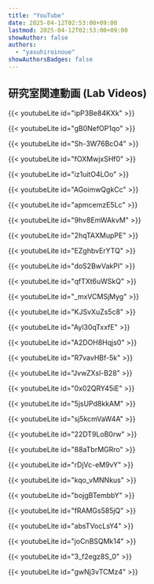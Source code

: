 ```yaml
---
title: "YouTube"
date: 2025-04-12T02:53:00+09:00
lastmod: 2025-04-12T02:53:00+09:00
showAuthor: false
authors:
  - "yasuhiroinoue"
showAuthorsBadges: false
---
```


## 研究室関連動画 (Lab Videos)

<div class="youtube-grid">
{{< youtubeLite id="ipP3Be84KXk" >}}

{{< youtubeLite id="gB0NefOP1qo" >}}

{{< youtubeLite id="Sh-3W76BcO4" >}}

{{< youtubeLite id="fOXMwjxSHf0" >}}

{{< youtubeLite id="iz1uitO4LOo" >}}

{{< youtubeLite id="AGoimwQgkCc" >}}

{{< youtubeLite id="apmcemzE5Lc" >}}

{{< youtubeLite id="9hv8EmWAkvM" >}}

{{< youtubeLite id="2hqTAXMupPE" >}}

{{< youtubeLite id="EZghbvErYTQ" >}}

{{< youtubeLite id="doS2BwVakPI" >}}

{{< youtubeLite id="qfTXt6uWSkQ" >}}

{{< youtubeLite id="_mxVCMSjMyg" >}}

{{< youtubeLite id="KJSvXuZs5c8" >}}

{{< youtubeLite id="Ayl30qTxxfE" >}}

{{< youtubeLite id="A2DOH8Hqjs0" >}}

{{< youtubeLite id="R7vavHBf-5k" >}}

{{< youtubeLite id="JvwZXsl-B28" >}}

{{< youtubeLite id="0x02QRY45iE" >}}

{{< youtubeLite id="5jsUPd8kkAM" >}}

{{< youtubeLite id="sj5kcmVaW4A" >}}

{{< youtubeLite id="22DT9LoB0rw" >}}

{{< youtubeLite id="88aTbrMGRro" >}}

{{< youtubeLite id="rDjVc-eM9vY" >}}

{{< youtubeLite id="kqo_vMNNkus" >}}

{{< youtubeLite id="bojgBTembbY" >}}

{{< youtubeLite id="fRAMGs585jQ" >}}

{{< youtubeLite id="absTVocLsY4" >}}

{{< youtubeLite id="joCnBSQMk14" >}}

{{< youtubeLite id="3_f2egz8S_0" >}}

{{< youtubeLite id="gwNj3vTCMz4" >}}
</div>
